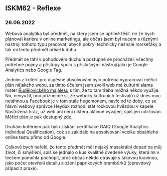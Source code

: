 ## ISKM62 - Reflexe
### 26.06.2022

Webová analytika byl předmět, na který jsem se upřímě těšíl. ne že bych plánoval kariéru v online marketingu, ale občas jsem byl nucem s různými nástroji tothoto typu pracovat, abych pokryl technicky neznalé markeťáky a tak mi tento předmět přišel k duhu. 

Předmět se táhl v pohodovém duchu a postupně se procházeli všechny potřebné pojmy a přístupy spolu s příslušnými nástroji jako je Google Analytics nebo Google Tag. 

Jedním z kritérií pro úspěšné absolvování bylo potřeba vypracovat měřící plán nějakého webu, za tímto účelem jsem zvolil web mé kulturní alama mater [Budějovického majálesu](https://budejovickymajales.cz/) s tím, že to tam třeba možná někdo využije. No, nevyužil, ono přiznejme si, že weboky kultruních festivalů už dnes moc netáhnou a Facebook je v tom stále hegemonem, navíc od té doby, co se hlavní webový správce Heyduk rozhodl stát rockovou hvězdou v kapele Nastřižená hráz, už web ani není niktera aktivně vyvájen, spíš jen udržován. Měřící plán je pak dostupný [zde.](https://pavlat.notion.site/M-c-pl-n-Bud-jovick-Maj-les-1c3adc480e4d4b51a3d01a11cbd60de7?pvs=4)

Druhám kritériem pak bylo získání certifikace GAIQ (Google Analytics Individual Qualification), což se zákldalo na absolvování vcelku obsáhleho online testu přímo od Google. 

Celkově bych neřekl, že tento předmět měl nejaký masakrální dopad na můj život, či smýšlení, spíš se jednalo o kus kvalitně dvedené výuky, která mi v lecčem pomohla pochopit, proč občas někdo otravuje s takovou kravinou, jako počet otevření detailu složení paprikových brambůrků (opravdový případ z praxe).